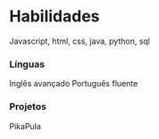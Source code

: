 # Habilidades
Javascript, html, css, java, python, sql

### Línguas 
Inglês avançado
Português fluente

### Projetos 
PikaPula


